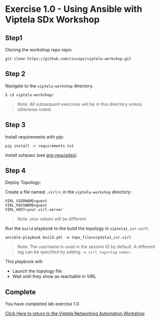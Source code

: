 # Exercise 1.0 -  Using Ansible with Viptela SDx Workshop

## Step1

Cloning the workshop repo repo:

``` shell
git clone https://github.com/ciscops/viptela-workshop.git
```

## Step 2

Navigate to the `viptela-workshop` directory.

``` shell
$ cd viptela-workshop/
```

>Note: All subsequent exercises will be in this directory unless otherwise noted.

## Step 3

Install requirements with pip:

```
pip install -r requirements.txt
```

Install sshpass (see [pre-requisites](../../pre-requisites.md)).

## Step 4

Deploy Topology:

Create a file named `.virlrc` in the `viptela-workshop` directory:
``` shell
VIRL_USERNAME=guest
VIRL_PASSWORD=guest
VIRL_HOST=your.virl.server
```

>Note: your values will be different.

Run the `build` playbook to the build the topology in `viptela1_csr.virl`:
``` shell
ansible-playbook build.yml -e topo_file=viptela1_csr.virl
```

>Note: The username is used in the session ID by default.  A different tag can be specified by adding `-e virl_tag=<tag name>`.

This playbook will:
* Launch the topology file
* Wait until they show as reachable in VIRL


## Complete

You have completed lab exercise 1.0

[Click Here to return to the Viptela Networking Automation Workshop](../../README_AUTOMATION.md)
